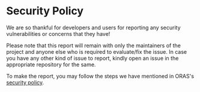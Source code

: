 # Security Policy

We are so thankful for developers and users for reporting any security vulnerabilities or concerns that they have!

Please note that this report will remain with only the maintainers of the project and anyone else who is required to evaluate/fix the issue. In case you have any other kind of issue to report, kindly open an issue in the appropriate repository for the same. 

To make the report, you may follow the steps we have mentioned in ORAS's [security policy](https://oras.land/docs/community/reporting_security_concerns.mdx). 
